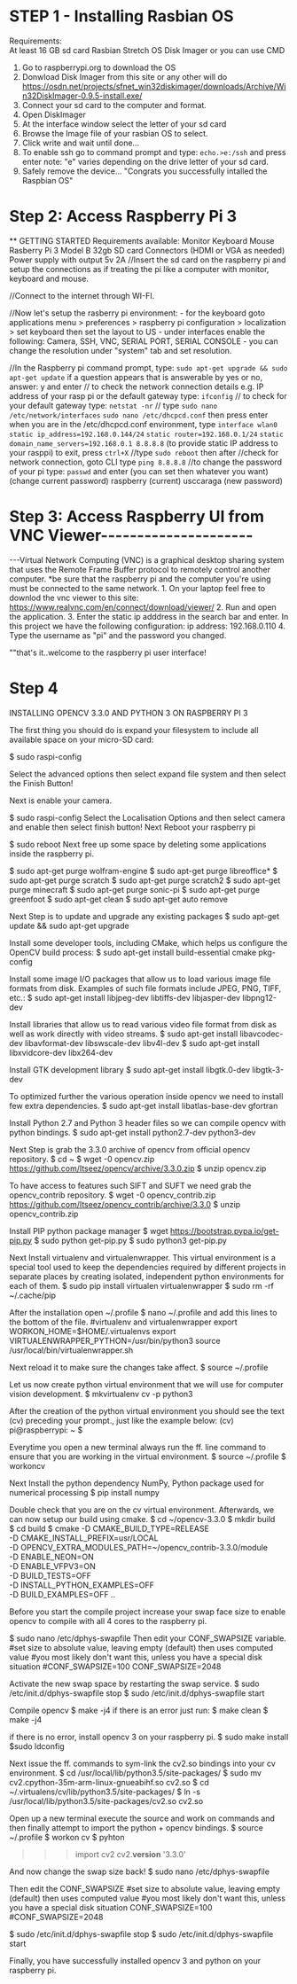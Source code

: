 # STEP 1 - Installing Rasbian OS

Requirements:	
	At least 16 GB sd card
	Rasbian Stretch OS
	Disk Imager or you can use CMD
	
1. Go to raspberrypi.org to download the OS
2. Donwload Disk Imager from this site or any other will do
	https://osdn.net/projects/sfnet_win32diskimager/downloads/Archive/Win32DiskImager-0.9.5-install.exe/
3. Connect your sd card to the computer and format.
4. Open DiskImager
5. At the interface window select the letter of your sd card
6. Browse the Image file of your rasbian OS to select.
7. Click write and wait until done...
8. To enable ssh go to command prompt and type:
	`echo.>e:/ssh` and press enter
		note: "e" varies depending on the drive letter of your sd card.
9. Safely remove the device...
"Congrats you successfully intalled the Raspbian OS"

# Step 2: Access Raspberry Pi 3

** GETTING STARTED
	Requirements available:	
		Monitor
		Keyboard
		Mouse	
		Rasberry Pi 3 Model B
		32gb SD card
		Connectors (HDMI or VGA as needed)
		Power supply with output 5v 2A
//Insert the sd card on the raspberry pi  and setup the connections as if treating the pi like a computer with monitor, keyboard and mouse.

//Connect to the internet through WI-FI.

//Now let's setup the rasberry pi environment:
	- for the keyboard goto applications menu > preferences > raspberry pi configuration > localization > set keyboard
		then set the layout to US
	- under interfaces enable the following: Camera, SSH, VNC, SERIAL PORT, SERIAL CONSOLE
	- you can change the resolution under "system" tab and set resolution.	
 
//In the Raspberry pi command prompt, 
	type: `sudo apt-get upgrade && sudo apt-get update`
		if a question appears that is answerable by yes or no, answer: y and enter
// to check the network connection details e.g. IP address of your rasp pi or the default gateway
	type: `ifconfig` 
// to check for your default gateway
	type: `netstat -nr` 
// type `sudo nano /etc/network/interfaces`
	`sudo nano /etc/dhcpcd.conf` then press enter
		when you are in the /etc/dhcpcd.conf environment, type
	`interface wlan0`
	`static ip_address=192.168.0.144/24`
	`static router=192.168.0.1/24`
	`static domain_name_servers=192.168.0.1 8.8.8.8`
	(to provide static IP address to your rasppi)
	to exit, press `ctrl+X`
//type `sudo reboot` then after 
//check for network connection, goto CLI type
	`ping 8.8.8.8`
//to change the password of your pi
	type: `passwd` and enter (you can set then whatever you want)
 	(change current password)
	raspberry (current)
	usccaraga (new password)

# Step 3: Access Raspberry UI from VNC Viewer---------------------

---Virtual Network Computing (VNC) is a graphical desktop sharing system that uses the Remote Frame Buffer protocol to remotely control another computer.
*be sure that the raspberry pi and the computer you're using must be connected to the same network.
	1. On your laptop feel free to downlod the vnc viewer to this site: https://www.realvnc.com/en/connect/download/viewer/
	2. Run and open the application.
	3. Enter the static ip adddress in the search bar and enter.
In this project we have the following configuration:
		ip address: 192.168.0.110
	4. Type the username as "pi" and the password you changed.

""that's it..welcome to the raspberry pi user interface!

# Step 4

INSTALLING OPENCV 3.3.0 AND PYTHON 3 ON RASPBERRY PI 3

The first thing you should do is expand your filesystem to include all available space on your micro-SD card:

$ sudo raspi-config

Select the advanced options then select expand file system and then select the Finish Button!

Next is enable your camera.

$ sudo raspi-config
Select the Localisation Options and then select camera and enable then select finish button!
Next Reboot your raspberry pi

$ sudo reboot
Next free up some space by deleting some applications inside the raspberry pi.


$ sudo apt-get purge wolfram-engine
$ sudo apt-get purge libreoffice*
$ sudo apt-get purge scratch
$ sudo apt-get purge scratch2
$ sudo apt-get purge minecraft
$ sudo apt-get purge sonic-pi
$ sudo apt-get purge greenfoot
$ sudo apt-get clean
$ sudo apt-get auto remove

Next Step is to update and upgrade any existing packages
$ sudo apt-get update && sudo apt-get upgrade

Install some developer tools, including CMake, which helps us configure the OpenCV build process:
$ sudo apt-get install build-essential cmake pkg-config

Install some image I/O packages that allow us to load various image file formats from disk. Examples of such file formats include JPEG, PNG, TIFF, etc.:
$ sudo apt-get install libjpeg-dev libtiffs-dev libjasper-dev libpng12-dev

Install libraries that allow us to read various video file format from disk as well as work directly with video streams.
$ sudo apt-get install libavcodec-dev libavformat-dev libswscale-dev libv4l-dev
$ sudo apt-get install libxvidcore-dev libx264-dev

Install GTK development library
$ sudo apt-get install libgtk.0-dev libgtk-3-dev

To optimized further the various operation inside opencv we need to install few extra dependencies.
$ sudo apt-get install libatlas-base-dev gfortran

Install Python 2.7 and Python 3 header files so we can compile opencv with python bindings.
$ sudo apt-get install python2.7-dev python3-dev

Next Step is grab the 3.3.0 archive of opencv from official opencv repository.
$ cd ~
$ wget -0 opencv.zip https://github.com/Itseez/opencv/archive/3.3.0.zip
$ unzip opencv.zip

To have access to features such SIFT and SUFT we need grab the opencv_contrib repository.
$ wget -0 opencv_contrib.zip https://github.com/Itseez/opencv_contrib/archive/3.3.0
$ unzip opencv_contrib.zip

Install PIP python package manager
$ wget https://bootstrap.pypa.io/get-pip.py
$ sudo python get-pip.py
$ sudo python3 get-pip.py

Next Install virtualenv and virtualenwrapper. This virtual environment is a special  tool used to keep the dependencies required by different projects in separate places by creating isolated, independent python environments for each of them.
$ sudo pip install virtualen virtualenwrapper
$ sudo rm -rf ~/.cache/pip

After the installation open ~/.profile
$ nano ~/.profile
and add this lines to the bottom of the file.
#virtualenv and virtualenwrapper
export WORKON_HOME=$HOME/.virtualenvs
export VIRTUALENWRAPPER_PYTHON=/usr/bin/python3
source /usr/local/bin/virtualenwrapper.sh

Next reload it to make sure the changes take affect.
$ source ~/.profile

Let us now create python virtual environment that we will use for computer vision development.
$ mkvirtualenv cv -p python3

After the creation of the python virtual environment you should see the text (cv) preceding your prompt., just like the example below:
(cv) pi@raspberrypi: ~ $

Everytime you open a new terminal always run the ff. line command to ensure that you are working in the virtual environment.
$ source ~/.profile
$ workoncv

Next Install the python dependency NumPy, Python package used for numerical processing
$ pip install numpy

Double check that you are on the cv virtual environment.
Afterwards, we can now setup our build using cmake.
$ cd ~/opencv-3.3.0
$ mkdir build	
$ cd build
$ cmake -D CMAKE_BUILD_TYPE=RELEASE \
-D CMAKE_INSTALL_PREFIX=usr/LOCAL \
-D OPENCV_EXTRA_MODULES_PATH=~/opencv_contrib-3.3.0/module \
-D ENABLE_NEON=ON \
-D ENABLE_VFPV3=ON \
-D BUILD_TESTS=OFF \
-D INSTALL_PYTHON_EXAMPLES=OFF \
-D BUILD_EXAMPLES=OFF ..

Before you start the compile project increase your swap face size to enable opencv to compile with all 4 cores to the raspberry pi.

$ sudo nano /etc/dphys-swapfile
Then edit your CONF_SWAPSIZE variable.
#set size to absolute value, leaving empty (default) then uses computed value
#you most likely don't want this, unless you have a special disk situation
#CONF_SWAPSIZE=100
CONF_SWAPSIZE=2048

Activate the new swap space by restarting the swap service.
$ sudo /etc/init.d/dphys-swapfile stop
$ sudo /etc/init.d/dphys-swapfile start


Compile opencv 
$ make -j4 
if there is an error just run: 
$ make clean
$ make -j4

if there is no error, install opencv 3 on your raspberry pi.
$ sudo make install
$sudo ldconfig

Next issue the ff. commands to sym-link the cv2.so bindings into your cv environment.
$ cd /usr/local/lib/python3.5/site-packages/
$ sudo mv cv2.cpython-35m-arm-linux-gnueabihf.so cv2.so
$ cd ~/.virtualens/cv/lib/python3.5/site-packages/
$ ln -s /usr/local/lib/python3.5/site-packages/cv2.so cv2.so

Open up a new terminal execute the source and work on commands and then finally attempt to import the python + opencv bindings.
$ source ~/.profile
$ workon cv
$ pyhton
>>> import cv2
>>> cv2.__version__
'3.3.0'
>>>

And now change the swap size back!
$ sudo nano /etc/dphys-swapfile

Then edit the CONF_SWAPSIZE
#set size to absolute value, leaving empty (default) then uses computed value
#you most likely don't want this, unless you have a special disk situation
CONF_SWAPSIZE=100
#CONF_SWAPSIZE=2048

$ sudo /etc/init.d/dphys-swapfile stop
$ sudo /etc/init.d/dphys-swapfile start

Finally, you have successfully installed opencv 3 and python on your raspberry pi.













